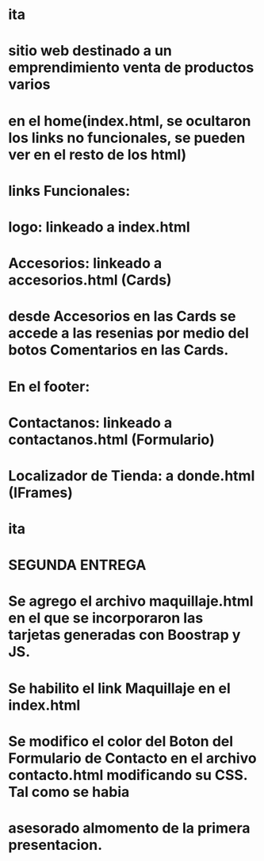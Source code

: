 # ita
# sitio web destinado a un emprendimiento venta de productos varios


# en el home(index.html, se ocultaron los links no funcionales, se pueden ver en el resto de los html)

# links Funcionales:
#    logo: linkeado a index.html
#   Accesorios: linkeado a accesorios.html (Cards)
#       desde Accesorios en las Cards se accede a las resenias por medio del botos Comentarios en las Cards.
#      
#
#   En el footer:
#      Contactanos: linkeado a contactanos.html (Formulario)
#     Localizador de Tienda: a donde.html (IFrames)
# ita
#
#
# SEGUNDA ENTREGA
# Se agrego el archivo maquillaje.html en el que se incorporaron las tarjetas generadas con Boostrap y JS.
#
# Se habilito el link Maquillaje en el index.html
#
# Se modifico el color del Boton del Formulario de Contacto en el archivo contacto.html modificando su CSS. Tal como se habia
# asesorado almomento de la primera presentacion.
#
#
#
#
#
#
#
#
#
#
#
#
#
